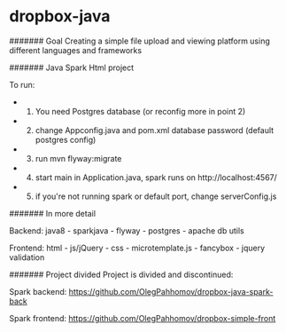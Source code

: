 # dropbox-java

####### Goal
Creating a simple file upload and viewing platform using different languages and frameworks

####### Java Spark Html project

To run:
* 1) You need Postgres database (or reconfig more in point 2)
* 2) change Appconfig.java and pom.xml database password (default postgres config)
* 3) run mvn flyway:migrate
* 4) start main in Application.java, spark runs on http://localhost:4567/
* 5) if you're not running spark or default port, change serverConfig.js


####### In more detail

Backend: java8 - sparkjava - flyway - postgres - apache db utils

Frontend: html - js/jQuery - css - microtemplate.js - fancybox - jquery validation


####### Project divided
Project is divided and discontinued:

Spark backend:
https://github.com/OlegPahhomov/dropbox-java-spark-back

Spark frontend:
https://github.com/OlegPahhomov/dropbox-simple-front
